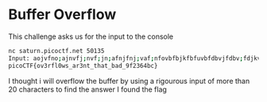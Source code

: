 # Buffer Overflow
This challenge asks us for the input to the console
```bash
nc saturn.picoctf.net 50135
Input: aojvfno;ajnvfj;nvf;jn;afnjfnj;vaf;nfovbfbjkfbfuvbfdbvjfdbv;fdjkvbfjvb
picoCTF{ov3rfl0ws_ar3nt_that_bad_9f2364bc}
```
I thought i will overflow the buffer by using a rigourous input of more than 20 characters to find the answer
I found the flag
